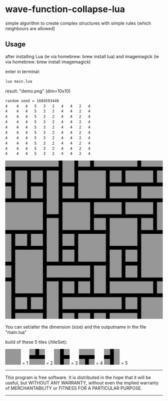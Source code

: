 # wave-function-collapse-lua
simple algorithm to create complex structures with simple rules (which neighbours are allowed)

## Usage

after installing Lua (ie via homebrew: brew install lua)
and imagemagick (ie via homebrew: brew install imagemagick)

enter in terminal: 
```bash
lua main.lua
```
result: "demo.png" (dim=10x10)
```bash
random seed = 1684593446
4	 4	 4	 5	 3	 2	 4	 4	 2	 4
4	 4	 4	 5	 3	 2	 4	 4	 2	 4
4	 4	 4	 5	 3	 2	 4	 4	 2	 4
4	 4	 4	 5	 3	 2	 4	 4	 2	 4
4	 4	 4	 5	 3	 2	 4	 4	 2	 4
4	 4	 4	 5	 3	 2	 4	 4	 2	 4
4	 4	 4	 5	 3	 2	 4	 4	 2	 4
4	 4	 4	 5	 3	 2	 4	 4	 2	 4
4	 4	 4	 5	 3	 2	 4	 4	 2	 4
4	 4	 4	 5	 3	 2	 4	 4	 2	 4
```
<div align="left"><img src="demo.png" width="650px"</img></div> 

You can set/alter the dimension (size) and the outputname in the file "main.lua" 

build of these 5 tiles (/tileSet):

![](tileSet/blank.png) = 1 
![](tileSet/up.png) = 2
![](tileSet/right.png) = 3
![](tileSet/down.png) = 4
![](tileSet/left.png) = 5
*************
This program is free software. It is distributed in the hope that it will be useful, but WITHOUT ANY WARRANTY, without even the implied warranty of MERCHANTABILITY or FITNESS FOR A PARTICULAR PURPOSE. 
*************
